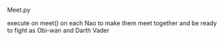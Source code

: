Meet.py

execute on meet() on each Nao to make them meet together and be ready to fight as Obi-wan and Darth Vader
